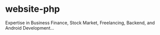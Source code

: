 # website-php
Expertise in Business Finance, Stock Market, Freelancing, Backend, and Android Development...
